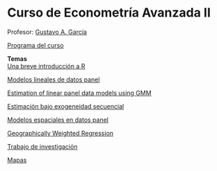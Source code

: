 # Curso de Econometría Avanzada II

Profesor: [Gustavo A. García](https://gusgarciacruz.github.io/cv)

[Programa del curso](https://gusgarciacruz.github.io/EconometriaAvanzadaII/EC0310ECONOMETRIAAVANZADA_2024I.pdf)<br>

**Temas**<br>
[Una breve introducción a R](https://gusgarciacruz.github.io/EbookR_introduccion/)

[Modelos lineales de datos panel](https://gusgarciacruz.github.io/EconometriaAvanzadaII/ModelosPanel/ModelosPanel.html)

[Estimation of linear panel data models using GMM](https://gusgarciacruz.github.io/EconometriaAvanzadaII/ModelosPanelGMM/ModelosPanelGMM.html)

[Estimación bajo exogeneidad secuencial](https://gusgarciacruz.github.io/EconometriaAvanzadaII/ExogeneidadSecuencial/ExogeneidadSecuencial.html)

[Modelos espaciales en datos panel](https://gusgarciacruz.github.io/EconometriaAvanzadaII/ModelosPanelEspacial/ModelosPanelEspacial.html)

[Geographically Weighted Regression](https://gusgarciacruz.github.io/EconometriaAvanzadaII/GWR/GWR.html)

[Trabajo de investigación](https://gusgarciacruz.github.io/EconometriaAvanzadaII/TrabajoInvestigacion/Researchwork2024-I.pdf)

[Mapas](https://gusgarciacruz.github.io/EconometriaAvanzadaII/Mapas/)
